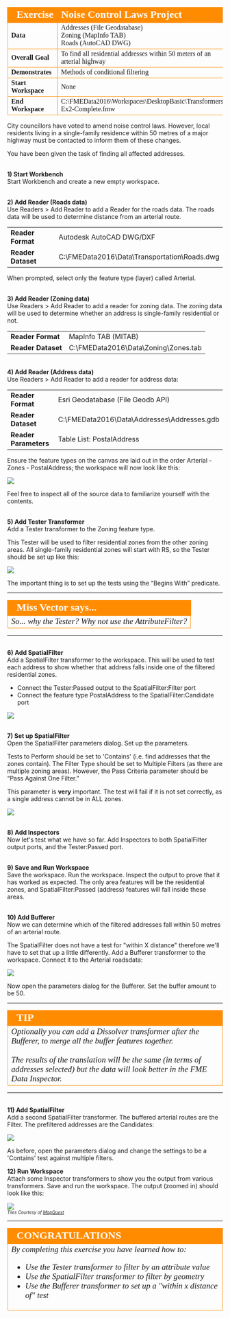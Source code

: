 <!--Exercise Section-->
<!--NB: In GitBook world we don't give a number to exercises-->

<table style="border-spacing: 0px;border-collapse: collapse;font-family:serif">
<tr>
<td width=25% style="vertical-align:middle;background-color:darkorange;border: 2px solid darkorange">
<i class="fa fa-cogs fa-lg fa-pull-left fa-fw" style="color:white;padding-right: 12px;vertical-align:text-top"></i>
<span style="color:white;font-size:x-large;font-weight: bold">Exercise</span>
</td>
<td style="border: 2px solid darkorange;background-color:darkorange;color:white">
<span style="color:white;font-size:x-large;font-weight: bold">Noise Control Laws Project</span>
</td>
</tr>

<tr>
<td style="border: 1px solid darkorange; font-weight: bold">Data</td>
<td style="border: 1px solid darkorange">Addresses (File Geodatabase)<br>Zoning (MapInfo TAB)<br>Roads (AutoCAD DWG)</td>
</tr>

<tr>
<td style="border: 1px solid darkorange; font-weight: bold">Overall Goal</td>
<td style="border: 1px solid darkorange">To find all residential addresses within 50 meters of an arterial highway</td>
</tr>

<tr>
<td style="border: 1px solid darkorange; font-weight: bold">Demonstrates</td>
<td style="border: 1px solid darkorange">Methods of conditional filtering</td>
</tr>

<tr>
<td style="border: 1px solid darkorange; font-weight: bold">Start Workspace</td>
<td style="border: 1px solid darkorange">None</td>
</tr>

<tr>
<td style="border: 1px solid darkorange; font-weight: bold">End Workspace</td>
<td style="border: 1px solid darkorange">C:\FMEData2016\Workspaces\DesktopBasic\Transformers-Ex2-Complete.fmw</td>
</tr>

</table>

City councillors have voted to amend noise control laws. However, local residents living in a single-family residence within 50 metres of a major highway must be contacted to inform them of these changes.

You have been given the task of finding all affected addresses.


<br>**1) Start Workbench**
<br>Start Workbench and create a new empty workspace.


<br>**2) Add Reader (Roads data)**
<br>Use Readers > Add Reader to add a Reader for the roads data. The roads data will be used to determine distance from an arterial route.

<table style="border: 0px">

<tr>
<td style="font-weight: bold">Reader Format</td>
<td style="">Autodesk AutoCAD DWG/DXF</td>
</tr>

<tr>
<td style="font-weight: bold">Reader Dataset</td>
<td style="">C:\FMEData2016\Data\Transportation\Roads.dwg</td>
</tr>

</table>

When prompted, select only the feature type (layer) called Arterial. 


<br>**3) Add Reader (Zoning data)**
<br>Use Readers > Add Reader to add a reader for zoning data. The zoning data will be used to determine whether an address is single-family residential or not.

<table style="border: 0px">

<tr>
<td style="font-weight: bold">Reader Format</td>
<td style="">MapInfo TAB (MITAB)</td>
</tr>

<tr>
<td style="font-weight: bold">Reader Dataset</td>
<td style="">C:\FMEData2016\Data\Zoning\Zones.tab</td>
</tr>

</table>


<br>**4) Add Reader (Address data)**
<br>Use Readers > Add Reader to add a reader for address data:

<table style="border: 0px">

<tr>
<td style="font-weight: bold">Reader Format</td>
<td style="">Esri Geodatabase (File Geodb API)</td>
</tr>

<tr>
<td style="font-weight: bold">Reader Dataset</td>
<td style="">C:\FMEData2016\Data\Addresses\Addresses.gdb</td>
</tr>

<tr>
<td style="font-weight: bold">Reader Parameters</td>
<td style="">Table List: PostalAddress</td>
</tr>

</table>

Ensure the feature types on the canvas are laid out in the order Arterial - Zones - PostalAddress; the workspace will now look like this:

![](./Images/Img5.71.Ex2.StartingWorkspace.png)

Feel free to inspect all of the source data to familiarize yourself with the contents.


<br>**5) Add Tester Transformer**
<br>Add a Tester transformer to the Zoning feature type.

This Tester will be used to filter residential zones from the other zoning areas.
All single-family residential zones will start with RS, so the Tester should be set up like this:

![](./Images/Img5.72.Ex2.TesterParameters.png)

The important thing is to set up the tests using the “Begins With” predicate.

---

<!--Person X Says Section-->

<table style="border-spacing: 0px">
<tr>
<td style="vertical-align:middle;background-color:darkorange;border: 2px solid darkorange">
<i class="fa fa-quote-left fa-lg fa-pull-left fa-fw" style="color:white;padding-right: 12px;vertical-align:text-top"></i>
<span style="color:white;font-size:x-large;font-weight: bold;font-family:serif">Miss Vector says...</span>
</td>
</tr>

<tr>
<td style="border: 1px solid darkorange">
<span style="font-family:serif; font-style:italic; font-size:larger">
So... why the Tester? Why not use the AttributeFilter? 
</span>
</td>
</tr>
</table>

---

<br>**6) Add SpatialFilter**
<br>Add a SpatialFilter transformer to the workspace. This will be used to test each address to show whether that address falls inside one of the filtered residential zones.

- Connect the Tester:Passed output to the SpatialFilter:Filter port
- Connect the feature type PostalAddress to the SpatialFilter:Candidate port


![](./Images/Img5.73.Ex2.SpatialFilterOnCanvas.png)


<br>**7) Set up SpatialFilter**
<br>Open the SpatialFilter parameters dialog. Set up the parameters.

Tests to Perform should be set to 'Contains' (i.e. find addresses that the zones contain). The Filter Type should be set to Multiple Filters (as there are multiple zoning areas). However, the Pass Criteria parameter should be “Pass Against One Filter.”

This parameter is **very** important. The test will fail if it is not set correctly, as a single address cannot be in ALL zones.

![](./Images/Img5.74.Ex2.SpatialFilterParameters.png)


<br>**8) Add Inspectors**
<br>Now let's test what we have so far. Add Inspectors to both SpatialFilter output ports, and the Tester:Passed port.


<br>**9) Save and Run Workspace**
<br>Save the workspace. Run the workspace. Inspect the output to prove that it has worked as expected. The only area features will be the residential zones, and SpatialFilter:Passed (address) features will fall inside these areas.


<br>**10) Add Bufferer**
<br>Now we can determine which of the filtered addresses fall within 50 metres of an arterial route.

The SpatialFilter does not have a test for "within X distance" therefore we'll have to set that up a little differently. Add a Bufferer transformer to the workspace. Connect it to the Arterial roadsdata:

![](./Images/Img5.75.Ex2.BuffererOnCanvas.png)

Now open the parameters dialog for the Bufferer. Set the buffer amount to be 50.


---

<!--Tip Section--> 

<table style="border-spacing: 0px">
<tr>
<td style="vertical-align:middle;background-color:darkorange;border: 2px solid darkorange">
<i class="fa fa-info-circle fa-lg fa-pull-left fa-fw" style="color:white;padding-right: 12px;vertical-align:text-top"></i>
<span style="color:white;font-size:x-large;font-weight: bold;font-family:serif">TIP</span>
</td>
</tr>

<tr>
<td style="border: 1px solid darkorange">
<span style="font-family:serif; font-style:italic; font-size:larger">
Optionally you can add a Dissolver transformer after the Bufferer, to merge all the buffer features together.
<br><br>The results of the translation will be the same (in terms of addresses selected) but the data will look better in the FME Data Inspector.
</span>
</td>
</tr>
</table>

---


<br>**11) Add SpatialFilter**
<br>Add a second SpatialFilter transformer. The buffered arterial routes are the Filter. The prefiltered addresses are the Candidates:

![](./Images/Img5.76.Ex2.SpatialFilter2OnCanvas.png)

As before, open the parameters dialog and change the settings to be a 'Contains' test against multiple filters.


**12) Run Workspace**
<br>Attach some Inspector transformers to show you the output from various transformers. Save and run the workspace. The output (zoomed in) should look like this:

![](./Images/Img5.77.Ex2.FinalResults.png)
<br><span style="font-style:italic;font-size:x-small">Tiles Courtesy of <a href="http://www.mapquest.com/">MapQuest</a></span>

---

<!--Exercise Congratulations Section--> 

<table style="border-spacing: 0px">
<tr>
<td style="vertical-align:middle;background-color:darkorange;border: 2px solid darkorange">
<i class="fa fa-thumbs-o-up fa-lg fa-pull-left fa-fw" style="color:white;padding-right: 12px;vertical-align:text-top"></i>
<span style="color:white;font-size:x-large;font-weight: bold;font-family:serif">CONGRATULATIONS</span>
</td>
</tr>

<tr>
<td style="border: 1px solid darkorange">
<span style="font-family:serif; font-style:italic; font-size:larger">
By completing this exercise you have learned how to:
<br>
<ul><li>Use the Tester transformer to filter by an attribute value</li>
<li>Use the SpatialFilter transformer to filter by geometry</li>
<li>Use the Bufferer transformer to set up a "within x distance of" test</li></ul>
</span>
</td>
</tr>
</table>
